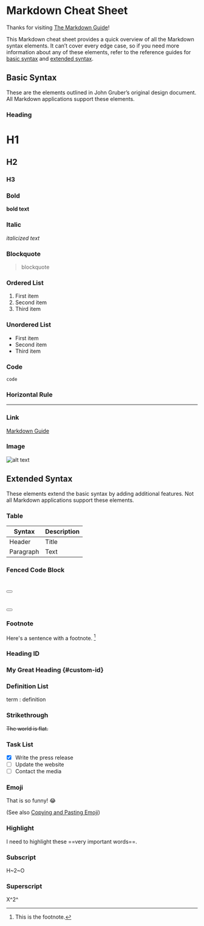 # Markdown Cheat Sheet

Thanks for visiting [The Markdown Guide](https://www.markdownguide.org)!

This Markdown cheat sheet provides a quick overview of all the Markdown syntax elements. It can’t cover every edge case, so if you need more information about any of these elements, refer to the reference guides for [basic syntax](https://www.markdownguide.org/basic-syntax) and [extended syntax](https://www.markdownguide.org/extended-syntax).

## Basic Syntax

These are the elements outlined in John Gruber’s original design document. All Markdown applications support these elements.

### Heading

# H1
## H2
### H3

### Bold

**bold text**

### Italic

*italicized text*

### Blockquote

> blockquote

### Ordered List

1. First item
2. Second item
3. Third item

### Unordered List

- First item
- Second item
- Third item

### Code

`code`

### Horizontal Rule

---

### Link

[Markdown Guide](https://www.markdownguide.org)

### Image

![alt text](https://www.markdownguide.org/assets/images/tux.png)

## Extended Syntax

These elements extend the basic syntax by adding additional features. Not all Markdown applications support these elements.

### Table

| Syntax | Description |
| ----------- | ----------- |
| Header | Title |
| Paragraph | Text |

### Fenced Code Block

<div class="code-container">
    <textarea style="display: none;" disabled type="text"
        id="text-to-copy-1">Sprite,Foreground,<origin>,"<filepath>",<x>,<y></y></textarea>
    <div class="svg-icon"><img src="lib/svg/laboratory/browser-code.svg" alt=""></div>
    <pre><code class="language-csharp" data-input-id="text-to-copy-1"></code></pre>
    <button class="copy-button" data-input-id="text-to-copy-1" type="button"><img
            src="lib/svg/laboratory/content-copy.svg" alt=""></button>
</div>

<div class="code-container">
<textarea style="display: none;" disabled type="text" id="text-to-copy-2">
// Unity C# reference source
// Copyright (c) Unity Technologies. For terms of use, see
// https://unity3d.com/legal/licenses/Unity_Reference_Only_License

using System;
using UnityEngine;
using UnityEngine.Bindings;
using UnityEngine.Scripting;
using UnityEngine.Playables;

namespace UnityEngine.Animations
{
    [NativeHeader("Modules/Animation/ScriptBindings/AnimationMotionXToDeltaPlayable.bindings.h")]
    [StaticAccessor("AnimationMotionXToDeltaPlayableBindings", StaticAccessorType.DoubleColon)]
    [RequiredByNativeCode]
    internal struct AnimationMotionXToDeltaPlayable : IPlayable, IEquatable<AnimationMotionXToDeltaPlayable>
    {
        PlayableHandle m_Handle;

        static readonly AnimationMotionXToDeltaPlayable m_NullPlayable = new AnimationMotionXToDeltaPlayable(PlayableHandle.Null);
        public static AnimationMotionXToDeltaPlayable Null { get { return m_NullPlayable; } }

        public static AnimationMotionXToDeltaPlayable Create(PlayableGraph graph)
        {
            var handle = CreateHandle(graph);
            return new AnimationMotionXToDeltaPlayable(handle);
        }

        private static PlayableHandle CreateHandle(PlayableGraph graph)
        {
            PlayableHandle handle = PlayableHandle.Null;
            if (!CreateHandleInternal(graph, ref handle))
                return PlayableHandle.Null;

            handle.SetInputCount(1);
            return handle;
        }

        private AnimationMotionXToDeltaPlayable(PlayableHandle handle)
        {
            if (handle.IsValid())
            {
                if (!handle.IsPlayableOfType<AnimationMotionXToDeltaPlayable>())
                    throw new InvalidCastException("Can't set handle: the playable is not an AnimationMotionXToDeltaPlayable.");
            }

            m_Handle = handle;
        }

        public PlayableHandle GetHandle()
        {
            return m_Handle;
        }

        public static implicit operator Playable(AnimationMotionXToDeltaPlayable playable)
        {
            return new Playable(playable.GetHandle());
        }

        public static explicit operator AnimationMotionXToDeltaPlayable(Playable playable)
        {
            return new AnimationMotionXToDeltaPlayable(playable.GetHandle());
        }

        public bool Equals(AnimationMotionXToDeltaPlayable other)
        {
            return GetHandle() == other.GetHandle();
        }

        public bool IsAbsoluteMotion()
        {
            return IsAbsoluteMotionInternal(ref m_Handle);
        }

        public void SetAbsoluteMotion(bool value)
        {
            SetAbsoluteMotionInternal(ref m_Handle, value);
        }

        // Bindings methods.
        [NativeThrows]
        extern private static bool CreateHandleInternal(PlayableGraph graph, ref PlayableHandle handle);
        [NativeThrows]
        extern static private bool IsAbsoluteMotionInternal(ref PlayableHandle handle);
        [NativeThrows]
        extern static private void SetAbsoluteMotionInternal(ref PlayableHandle handle, bool value);
    }
}
</textarea>
<div class="svg-icon"><img src="lib/svg/laboratory/browser-code.svg" alt=""></div>
<pre><code class="language-csharp" data-input-id="text-to-copy-2"></code></pre>
<button class="copy-button" data-input-id="text-to-copy-2" type="button"><img src="lib/svg/laboratory/content-copy.svg" alt=""></button>
</div>

### Footnote

Here's a sentence with a footnote. [^1]

[^1]: This is the footnote.

### Heading ID

### My Great Heading {#custom-id}

### Definition List

term
: definition

### Strikethrough

~~The world is flat.~~

### Task List

- [x] Write the press release
- [ ] Update the website
- [ ] Contact the media

### Emoji

That is so funny! :joy:

(See also [Copying and Pasting Emoji](https://www.markdownguide.org/extended-syntax/#copying-and-pasting-emoji))

### Highlight

I need to highlight these ==very important words==.

### Subscript

H~2~O

### Superscript

X^2^
